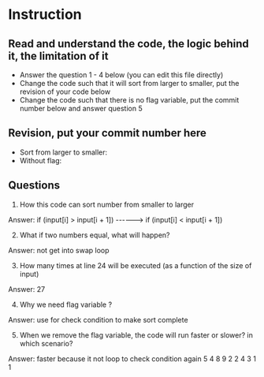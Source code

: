 ﻿# Instruction

## Read and understand the code, the logic behind it, the limitation of it
* Answer the question 1 - 4 below (you can edit this file directly)
* Change the code such that it will sort from larger to smaller, put the revision of your code below
* Change the code such that there is no flag variable, put the commit number below and answer question 5 


## Revision, put your commit number here
* Sort from larger to smaller:
* Without flag:

## Questions
1. How this code can sort number from smaller to larger
 
Answer:  if (input[i] > input[i + 1])  ------> if (input[i] < input[i + 1])

2. What if two numbers equal, what will happen? 

Answer: not get into swap loop

3. How many times at line 24 will be executed (as a function of the size of input) 

Answer: 27

4. Why we need flag variable ? 

Answer: use for check condition to make sort complete

5. When we remove the flag variable, the code will run faster or slower? in which scenario? 

Answer: faster because it not loop to check condition again
        5 4 8 9 2 2 4 3 1 1